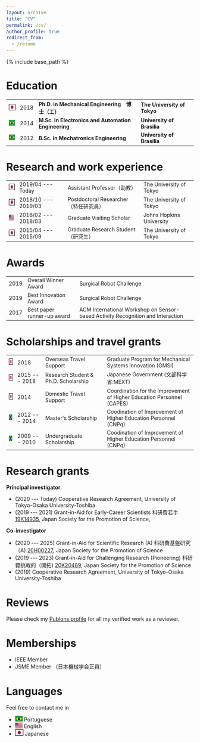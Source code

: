 ```yaml
---
layout: archive
title: "CV"
permalink: /cv/
author_profile: true
redirect_from:
  - /resume
---
```


{% include base_path %}

Education 
======
|     |     |     |     |
| --- | --- | --- | --- |
|<img style='border:1px solid #000000' src="/images/japan_flag.png" width="20" height="15">|2018 |**Ph.D. in Mechanical Engineering　博士（工）**| **The University of Tokyo**|
|<img src="/images/brazil_flag.png" width="20" height="15">|2014| **M.Sc. in Electronics and Automation Engineering** | **University of Brasilia** |
|<img src="/images/brazil_flag.png" width="20" height="15">|2012| **B.Sc. in Mechatronics Engineering** | **University of Brasilia**

Research and work experience
======
|     |     |     |     |
| --- | --- | --- | --- |
|<img style='border:1px solid #000000' src="/images/japan_flag.png" width="20" height="15">|2019/04 --- Today| Assistant Professor（助教）|The University of Tokyo|
|<img style='border:1px solid #000000' src="/images/japan_flag.png" width="20" height="15">|2018/10 --- 2019/03| Postdoctoral Researcher（特任研究員）| The University of Tokyo |
|<img src="/images/usa_flag.png" width="20" height="15">|2018/02 --- 2018/03| Graduate Visiting Scholar | Johns Hopkins University |
|<img style='border:1px solid #000000' src="/images/japan_flag.png" width="20" height="15">|2015/04 --- 2015/09| Graduate Research Student（研究生）| The University of Tokyo |

Awards
=====
|     |     |     |
| --- | --- | --- |
|2019 | Overall Winner Award | Surgical Robot Challenge |
|2019 | Best Innovation Award | Surgical Robot Challenge |
|2017 | Best paper runner-up award | ACM International Workshop on Sensor-based Activity Recognition and Interaction |

Scholarships and travel grants
======
|     |     |     |     |
| --- | --- | --- | --- |
|<img style='border:1px solid #000000' src="/images/japan_flag.png" width="20" height="15">|2018 | Overseas Travel Support | Graduate Program for Mechanical Systems Innovation (GMSI) |
|<img style='border:1px solid #000000' src="/images/japan_flag.png" width="20" height="15">|2015 --- 2018 | Research Student & Ph.D. Scholarship | Japanese Government (文部科学省:MEXT) |
|<img style='border:1px solid #000000' src="/images/japan_flag.png" width="20" height="15">|2014 | Domestic Travel Support | Coordination for the Improvement of Higher Education Personnel (CAPES) |
|<img src="/images/brazil_flag.png" width="20" height="15">|2012 --- 2014 | Master's Scholarship | Coodination of Improvement of Higher Education Personnel (CNPq) |
|<img src="/images/brazil_flag.png" width="20" height="15">|2009 --- 2010 | Undergraduate Scholarship | Coodination of Improvement of Higher Education Personnel (CNPq) |

Research grants
======

**Principal investigator**
* (2020 --- Today) Cooperative Research Agreement, University of Tokyo-Osaka University-Toshiba
* (2019 --- 2021) Grant-in-Aid for Early-Career Scientists 科研費若手 [19K14935](https://kaken.nii.ac.jp/en/grant/KAKENHI-PROJECT-19K14935/), Japan Society for the Promotion of Science, 

**Co-investigator**
* (2020 --- 2025) Grant-in-Aid for Scientific Research (A) 科研費基盤研究（A) [20H00227](https://kaken.nii.ac.jp/en/grant/KAKENHI-PROJECT-20H00227/), Japan Society for the Promotion of Science
* (2019 --- 2023) Grant-in-Aid for Challenging Research (Pioneering) 科研費挑戦的（開拓) [20K20489](https://kaken.nii.ac.jp/en/grant/KAKENHI-PROJECT-20K20489/), Japan Society for the Promotion of Science
* (2019) Cooperative Research Agreement, University of Tokyo-Osaka University-Toshiba

Reviews
======
Please check my [Publons profile](https://publons.com/researcher/1488056/murilo-marques-marinho/) for all my verified work as a reviewer.

Memberships 
======
* IEEE Member
* JSME Member （日本機械学会正員）

Languages 
======
Feel free to contact me in
* <img src="/images/brazil_flag.png" width="20" height="15"> Portuguese
* <img src="/images/usa_flag.png" width="20" height="15"> English
* <img style='border:1px solid #000000' src="/images/japan_flag.png" width="20" height="15"> Japanese
